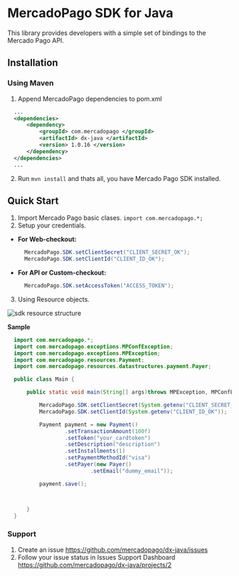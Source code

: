# MercadoPago SDK for Java

This library provides developers with a simple set of bindings to the Mercado Pago API.

## Installation 

### Using Maven
1. Append MercadoPago dependencies to pom.xml

  ```xml
    ...
    <dependencies>
        <dependency>
            <groupId> com.mercadopago </groupId>
            <artifactId> dx-java </artifactId>
            <version> 1.0.16 </version>
        </dependency>
    </dependencies>
    ...
  ```
2. Run `mvn install` and thats all, you have Mercado Pago SDK installed.

## Quick Start

1. Import Mercado Pago basic clases. `import com.mercadopago.*;`
2. Setup your credentials.
  - **For Web-checkout:**
    ```java
      MercadoPago.SDK.setClientSecret("CLIENT_SECRET_OK");
      MercadoPago.SDK.setClientId("CLIENT_ID_OK");
    ```
  - **For API or Custom-checkout:**
    ```java
      MercadoPago.SDK.setAccessToken("ACCESS_TOKEN"); 
    ```
3. Using Resource objects.

![sdk resource structure](https://user-images.githubusercontent.com/864790/34393059-9acad058-eb2e-11e7-9987-494eaf19d109.png)

**Sample**

```java
  import com.mercadopago.*;
  import com.mercadopago.exceptions.MPConfException;
  import com.mercadopago.exceptions.MPException;
  import com.mercadopago.resources.Payment;
  import com.mercadopago.resources.datastructures.payment.Payer;

  public class Main {

      public static void main(String[] args)throws MPException, MPConfException {

          MercadoPago.SDK.setClientSecret(System.getenv("CLIENT_SECRET_OK"));
          MercadoPago.SDK.setClientId(System.getenv("CLIENT_ID_OK"));

          Payment payment = new Payment()
                  .setTransactionAmount(100f)
                  .setToken("your_cardtoken")
                  .setDescription("description")
                  .setInstallments(1)
                  .setPaymentMethodId("visa")
                  .setPayer(new Payer()
                          .setEmail("dummy_email"));

          payment.save();



      }
  }
```

### Support 

1. Create an issue https://github.com/mercadopago/dx-java/issues 
2. Follow your issue status in Issues Support Dashboard https://github.com/mercadopago/dx-java/projects/2

